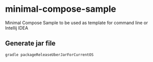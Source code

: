 # minimal-compose-sample
Minimal Compose Sample to be used as template for command line or Intellij IDEA

## Generate jar file

```
gradle packageReleaseUberJarForCurrentOS
```
